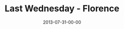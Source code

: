 ---
layout: message
category: message
series: "God Is ____"
title: "Last Wednesday - Florence"
date: 2013-07-31-00-00
message_id: 803
sc-permalink-url: "http://soundcloud.com/crdschurch/last-wednesday-florence-4"
audio: "http://s3.amazonaws.com/crossroads-media/messages/audio/073113-flo-lw.mp3"
audio-duration: "27:29"
description: "Terry talks about how God is a visionary."
video: "http://s3.amazonaws.com/crossroads-media/messages/video/073113-flo-lw.mp4"
video-duration: "27:33"
yt-embed-url: "//www.youtube.com/embed/9TiORXjfSms"
video-image: "http://s3.amazonaws.com/crossroads-media/images/073113-flo-lw_still.jpg"
tag: 
 - terry-phillips
 - last-wednesday
explicit: false
---